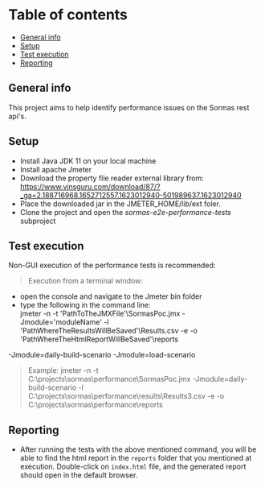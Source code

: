 # Table of contents

* [General info](#general-info)
* [Setup](#setup)
* [Test execution](#test-execution)
* [Reporting](#reporting)

## General info

This project aims to help identify performance issues on the Sormas rest api's.

## Setup

* Install Java JDK 11 on your local machine
* Install apache Jmeter
* Download the property file reader external library from:
  https://www.vinsguru.com/download/87/?_ga=2.188716968.1652712557.1623012940-501989637.1623012940
* Place the downloaded jar in the JMETER_HOME/lib/ext foler.
* Clone the project and open the *sormas-e2e-performance-tests* subproject

## Test execution

Non-GUI execution of the performance tests is recommended:

> Execution from a terminal window:

* open the console and navigate to the Jmeter bin folder
* type the following in the command line:  
  jmeter -n -t 'PathToTheJMXFile'\SormasPoc.jmx -Jmodule='moduleName'
  -l 'PathWhereTheResultsWillBeSaved'\Results.csv -e -o 'PathWhereTheHtmlReportWillBeSaved'\reports
  
-Jmodule=daily-build-scenario
-Jmodule=load-scenario

> Example:
jmeter -n -t C:\projects\sormas\performance\SormasPoc.jmx -Jmodule=daily-build-scenario
-l C:\projects\sormas\performance\results\Results3.csv -e -o C:\projects\sormas\performance\reports

## Reporting

* After running the tests with the above mentioned command, you will be able to find the html report
  in the `reports` folder that you mentioned at execution. Double-click on `index.html` file, and
  the generated report should open in the default browser.
